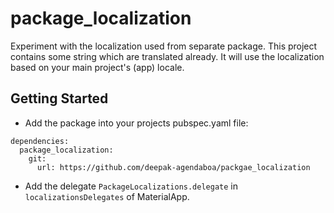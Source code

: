 # package_localization

Experiment with the localization used from separate package. This project contains some string which
are translated already. It will use the localization based on your main project's (app) locale.

## Getting Started

- Add the package into your projects pubspec.yaml file:

```
dependencies:
  package_localization:
    git:
      url: https://github.com/deepak-agendaboa/packgae_localization
```

- Add the delegate `PackageLocalizations.delegate` in `localizationsDelegates` of MaterialApp.
